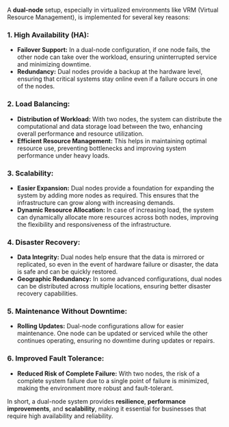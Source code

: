 A **dual-node** setup, especially in virtualized environments like VRM (Virtual Resource Management), is implemented for several key reasons:

### 1. **High Availability (HA):**
   - **Failover Support:** In a dual-node configuration, if one node fails, the other node can take over the workload, ensuring uninterrupted service and minimizing downtime.
   - **Redundancy:** Dual nodes provide a backup at the hardware level, ensuring that critical systems stay online even if a failure occurs in one of the nodes.

### 2. **Load Balancing:**
   - **Distribution of Workload:** With two nodes, the system can distribute the computational and data storage load between the two, enhancing overall performance and resource utilization.
   - **Efficient Resource Management:** This helps in maintaining optimal resource use, preventing bottlenecks and improving system performance under heavy loads.

### 3. **Scalability:**
   - **Easier Expansion:** Dual nodes provide a foundation for expanding the system by adding more nodes as required. This ensures that the infrastructure can grow along with increasing demands.
   - **Dynamic Resource Allocation:** In case of increasing load, the system can dynamically allocate more resources across both nodes, improving the flexibility and responsiveness of the infrastructure.

### 4. **Disaster Recovery:**
   - **Data Integrity:** Dual nodes help ensure that the data is mirrored or replicated, so even in the event of hardware failure or disaster, the data is safe and can be quickly restored.
   - **Geographic Redundancy:** In some advanced configurations, dual nodes can be distributed across multiple locations, ensuring better disaster recovery capabilities.

### 5. **Maintenance Without Downtime:**
   - **Rolling Updates:** Dual-node configurations allow for easier maintenance. One node can be updated or serviced while the other continues operating, ensuring no downtime during updates or repairs.

### 6. **Improved Fault Tolerance:**
   - **Reduced Risk of Complete Failure:** With two nodes, the risk of a complete system failure due to a single point of failure is minimized, making the environment more robust and fault-tolerant.

In short, a dual-node system provides **resilience**, **performance improvements**, and **scalability**, making it essential for businesses that require high availability and reliability.
